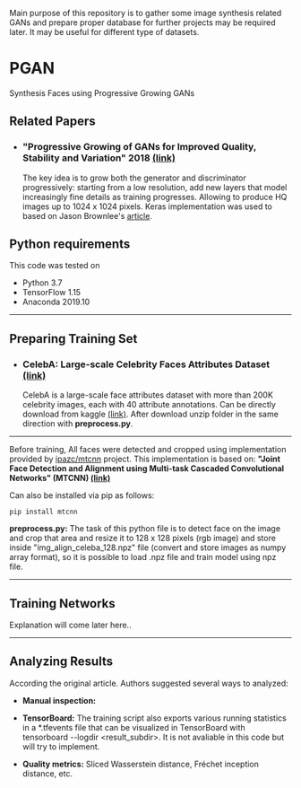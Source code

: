 
Main purpose of this repository is to gather some image synthesis related GANs and prepare proper database for further projects may be required later. It may be useful for different type of datasets.  

# PGAN  
Synthesis Faces using Progressive Growing GANs

## Related Papers 

* ### "Progressive Growing of GANs for Improved Quality, Stability and Variation" 2018 [(link)](https://arxiv.org/pdf/1710.10196.pdf)
  The key idea is to grow both the generator and discriminator progressively: starting from a low resolution, add new layers that model increasingly fine details as training progresses. Allowing to produce HQ images up to 1024 x 1024 pixels.
  Keras implementation was used to based on Jason Brownlee's [article](https://machinelearningmastery.com/how-to-train-a-progressive-growing-gan-in-keras-for-synthesizing-faces/).


## Python requirements
This code was tested on 
* Python 3.7
* TensorFlow 1.15
* Anaconda 2019.10

--------
## Preparing Training Set 
* ### CelebA: Large-scale Celebrity Faces Attributes Dataset [(link)](http://mmlab.ie.cuhk.edu.hk/projects/CelebA.html)
  CelebA is a large-scale face attributes dataset with more than 200K celebrity images, each with 40 attribute annotations. 
  Can be directly download from kaggle [(link)](https://www.kaggle.com/jessicali9530/celeba-dataset). After download unzip folder in the same direction with **preprocess.py**. 
----------
  Before training, All faces were detected and cropped using implementation provided by [ipazc/mtcnn](https://github.com/ipazc/mtcnn) project. This implementation is based on: **"Joint Face Detection and Alignment using Multi-task Cascaded Convolutional Networks" (MTCNN) [(link)](https://arxiv.org/abs/1604.02878)**

Can also be installed via pip as follows:  
  
``pip install mtcnn ``  

**preprocess.py:** The task of this python file is to detect face on the image and crop that area and resize it to 128 x 128 pixels (rgb image) and store inside "img_align_celeba_128.npz" file (convert and store images as numpy array format), so it is possible to load .npz file and train model using npz file.

-------

## Training Networks
 Explanation will come later here..
 
 
 
 -------
 ## Analyzing Results 
 According the original article. Authors suggested several ways to analyzed:
 * **Manual inspection:**
 
 * **TensorBoard:** The training script also exports various running statistics in a *.tfevents file that can be visualized in TensorBoard with tensorboard --logdir <result_subdir>. It is not avaliable in this code but will try to implement.
 
 * **Quality metrics:** Sliced Wasserstein distance, Fréchet inception distance, etc.
 
 
